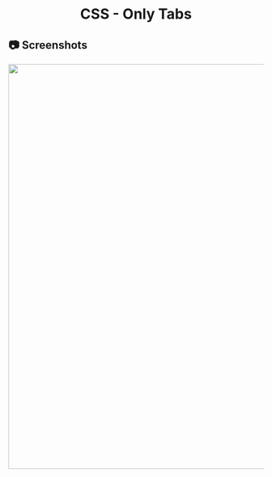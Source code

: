 <h1 align="center">
   CSS - Only Tabs
</h1>

<h2>
📷 Screenshots
</h2>

<p align="center">
  <img src="https://github.com/ozkannbuyuk/css-exercises/assets/111967202/52f6b795-3248-4361-9218-072f3b221b95" width="800" />
</p>
